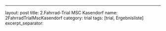 ---
layout: post
title: 2.Fahrrad-Trial MSC Kasendorf
name: 2FahrradTrialMscKasendorf
category: trial
tags: [trial, Ergebnisliste]
excerpt_separator: <!--mehr-->

